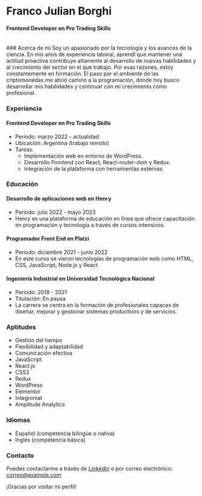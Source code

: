 # Franco Julian Borghi
#### Frontend Developer en Pro Trading Skills

</br>
### Acerca de mí
Soy un apasionado por la tecnología y los avances de la ciencia. En mis años de experiencia laboral, aprendí que mantener una actitud proactiva contribuye altamente al desarrollo de nuevas habilidades y al crecimiento del sector en el que trabajo. Por esas razones, estoy constantemente en formación. El paso por el ambiente de las criptomonedas me abrió camino a la programación, donde hoy busco desarrollar mis habilidades y continuar con mi crecimiento como profesional.

### Experiencia
#### Frontend Developer en Pro Trading Skills
- Período: marzo 2022 - actualidad
- Ubicación: Argentina (trabajo remoto)
- Tareas:
  - Implementación web en entorno de WordPress.
  - Desarrollo Frontend con React, React-router-dom y Redux.
  - Integración de la plataforma con herramientas externas.

### Educación
#### Desarrollo de aplicaciones web en Henry
- Período: julio 2022 - mayo 2023
- Henry es una plataforma de educación en línea que ofrece capacitación en programación y tecnología a través de cursos intensivos.

#### Programador Front End en Platzi
- Período: diciembre 2021 - junio 2022
- En este curso se vieron tecnologías de programación web como HTML, CSS, JavaScript, Node.js y React.

#### Ingeniería Industrial en Universidad Tecnológica Nacional
- Período: 2018 - 2021
- Titulación: En pausa
- La carrera se centra en la formación de profesionales capaces de diseñar, mejorar y gestionar sistemas productivos y de servicios.

### Aptitudes
- Gestión del tiempo
- Flexibilidad y adaptabilidad
- Comunicación efectiva
- JavaScript
- React.js
- CSS3
- Redux
- WordPress
- Elementor
- Integromat
- Amplitude Analytics

### Idiomas
- Español (competencia bilingüe o nativa)
- Inglés (competencia básica)

### Contacto
Puedes contactarme a través de [LinkedIn](https://www.linkedin.com/franco-j-borghi) o por correo electrónico: [correo@example.com](mailto:franco_julian_borghi@hotmail.com)

¡Gracias por visitar mi perfil!
